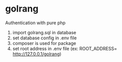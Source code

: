 # golrang
Authentication with pure php
1. import golrang.sql in database
2. set database config in .env file
3. composer is used for package 
4. set root address in .env file (ex: ROOT_ADDRESS= http://127.0.0.1/golrang)

